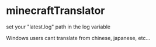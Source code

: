 # minecraftTranslator

set your "latest.log" path in the log variable

Windows users cant translate from chinese, japanese, etc...
